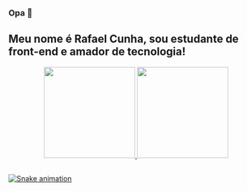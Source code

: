 ### Opa 👋


## Meu nome é Rafael Cunha, sou estudante de front-end e amador de tecnologia!
<div align="center">
  <a href="https://github.com/rafaeux">
  <img height="180em" src="https://github-readme-stats.vercel.app/api?username=rafaeux&show_icons=true&theme=dracula&include_all_commits=true&count_private=true"/>
  <img height="180em" src="https://github-readme-stats.vercel.app/api/top-langs/?username=rafaeux&layout=compact&langs_count=7&theme=dracula"/>
</div>
  
  ##
 
<div>
  
  ![Snake animation](https://github.com/rafaeux/rafaeux/blob/output/github-contribution-grid-snake.svg)

  </div>
